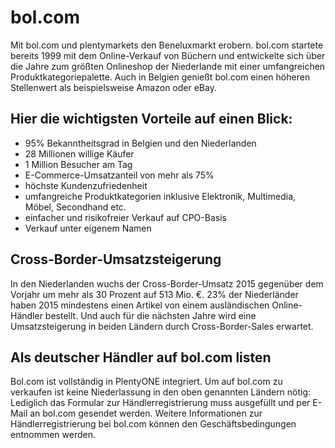 
# bol.com

<div class="container-toc"></div>

Mit bol.com und plentymarkets den Beneluxmarkt erobern. bol.com startete bereits 1999 mit dem Online-Verkauf von Büchern und entwickelte sich über die Jahre zum größten Onlineshop der Niederlande mit einer umfangreichen Produktkategoriepalette. Auch in Belgien genießt bol.com einen höheren Stellenwert als beispielsweise Amazon oder eBay.

## Hier die wichtigsten Vorteile auf einen Blick:

<ul><li>95% Bekanntheitsgrad in Belgien und den Niederlanden</li> 
<li>28 Millionen willige Käufer</li>
<li>1 Million Besucher am Tag</li>
<li>E-Commerce-Umsatzanteil von mehr als 75%</li> 
<li>höchste Kundenzufriedenheit</li>
<li>umfangreiche Produktkategorien inklusive Elektronik, Multimedia, Möbel, Secondhand etc.</li>
<li>einfacher und risikofreier Verkauf auf CPO-Basis</li>
<li>Verkauf unter eigenem Namen</li></ul>

## Cross-Border-Umsatzsteigerung

In den Niederlanden wuchs der Cross-Border-Umsatz 2015 gegenüber dem Vorjahr um mehr als 30 Prozent auf 513 Mio. €. 23% der Niederländer haben 2015 mindestens einen Artikel von einem ausländischen Online-Händler bestellt. Und auch für die nächsten Jahre wird eine Umsatzsteigerung in beiden Ländern durch Cross-Border-Sales erwartet.

## Als deutscher Händler auf bol.com listen

Bol.com ist vollständig in PlentyONE integriert. Um auf bol.com zu verkaufen ist keine Niederlassung in den oben genannten Ländern nötig: Lediglich das Formular zur Händlerregistrierung muss ausgefüllt und per E-Mail an bol.com gesendet werden. Weitere Informationen zur Händlerregistrierung bei bol.com können den Geschäftsbedingungen entnommen werden.

